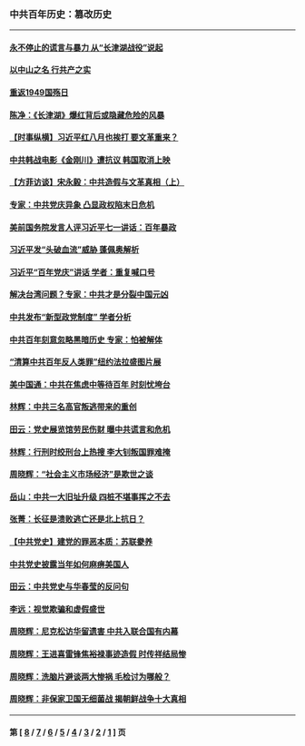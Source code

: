 ### 中共百年历史：篡改历史
---
#### [永不停止的谎言与暴力 从“长津湖战役”说起](../../pages/nf1176115/n13494094.md?09100430) 
#### [以中山之名 行共产之实](../../pages/nf1176115/n13346437.md?09100430) 
#### [重返1949国殇日](../../pages/nf1176115/n13346372.md?09100430) 
#### [陈净：《长津湖》爆红背后或隐藏危险的风暴](../../pages/nf1176115/n13314364.md?09100430) 
#### [【时事纵横】习近平红八月也挨打 要文革重来？](../../pages/nf1176115/n13231393.md?09100430) 
#### [中共韩战电影《金刚川》遭抗议 韩国取消上映](../../pages/nf1176115/n13219114.md?09100430) 
#### [【方菲访谈】宋永毅：中共造假与文革真相（上）](../../pages/nf1176115/n13200760.md?09100430) 
#### [专家：中共党庆异象 凸显政权陷末日危机](../../pages/nf1176115/n13067084.md?09100430) 
#### [美前国务院发言人评习近平七一讲话：百年暴政](../../pages/nf1176115/n13066986.md?09100430) 
#### [习近平发“头破血流”威胁 蓬佩奥解析](../../pages/nf1176115/n13063604.md?09100430) 
#### [习近平“百年党庆”讲话 学者：重复喊口号](../../pages/nf1176115/n13061411.md?09100430) 
#### [解决台湾问题？专家：中共才是分裂中国元凶](../../pages/nf1176115/n13060811.md?09100430) 
#### [中共发布“新型政党制度” 学者分析](../../pages/nf1176115/n13056354.md?09100430) 
#### [中共百年刻意忽略黑暗历史 专家：怕被解体](../../pages/nf1176115/n13056056.md?09100430) 
#### [“清算中共百年反人类罪”纽约法拉盛图片展](../../pages/nf1176115/n13052220.md?09100430) 
#### [美中国通：中共在焦虑中等待百年 时刻忧垮台](../../pages/nf1176115/n13048820.md?09100430) 
#### [林辉：中共三名高官叛逃带来的重创](../../pages/nf1176115/n13035206.md?09100430) 
#### [田云：党史展览馆劳民伤财 曝中共谎言和危机](../../pages/nf1176115/n13033900.md?09100430) 
#### [林辉：行刑时绞刑台上热搜 李大钊叛国罪难掩](../../pages/nf1176115/n13031965.md?09100430) 
#### [周晓辉：“社会主义市场经济”是欺世之谈](../../pages/nf1176115/n13024090.md?09100430) 
#### [岳山：中共一大旧址升级 四桩不堪事挥之不去](../../pages/nf1176115/n13021697.md?09100430) 
#### [张菁：长征是溃败逃亡还是北上抗日？](../../pages/nf1176115/n13020585.md?09100430) 
#### [【中共党史】建党的罪恶本质：苏联豢养](../../pages/nf1176115/n13011888.md?09100430) 
#### [中共党史披露当年如何麻痹美国人](../../pages/nf1176115/n12966400.md?09100430) 
#### [田云：中共党史与华春莹的反问句](../../pages/nf1176115/n12765178.md?09100430) 
#### [李远：视觉欺骗和虚假盛世](../../pages/nf1176115/n12993376.md?09100430) 
#### [周晓辉：尼克松访华留遗害 中共入联合国有内幕](../../pages/nf1176115/n12991422.md?09100430) 
#### [周晓辉：王进喜雷锋焦裕禄事迹造假 时传祥结局惨](../../pages/nf1176115/n12985497.md?09100430) 
#### [周晓辉：洗脑片避谈两大惨祸 毛检讨为哪般？](../../pages/nf1176115/n12971285.md?09100430) 
#### [周晓辉：非保家卫国无细菌战 揭朝鲜战争十大真相](../../pages/nf1176115/n12954161.md?09100430) 

---
#### 第 [ [8](./8.md?09100430) / [7](./7.md?09100430) / [6](./6.md?09100430) / [5](./5.md?09100430) / [4](./4.md?09100430) / [3](./3.md?09100430) / [2](./2.md?09100430) / [1](./1.md?09100430) ] 页
